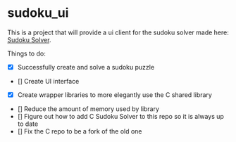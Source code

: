 # sudoku_ui

This is a project that will provide a ui client for the sudoku solver made here: [Sudoku Solver](https://github.com/mjkreul2/sudoku_c/tree/pyinteg). 

Things to do:
- [x] Successfully create and solve a sudoku puzzle 
- [] Create UI interface 
- [x] Create wrapper libraries to more elegantly use the C shared library
- [] Reduce the amount of memory used by library
- [] Figure out how to add C Sudoku Solver to this repo so it is always up to date 
- [] Fix the C repo to be a fork of the old one 
